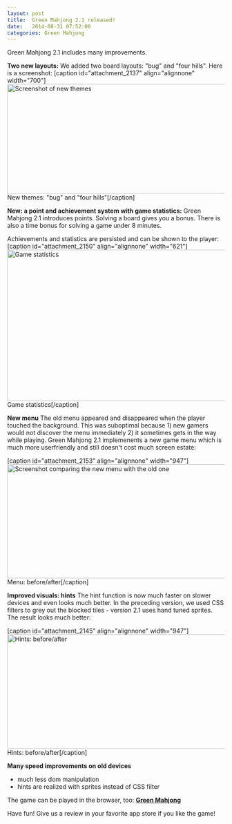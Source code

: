 ```yaml
---
layout: post
title:  Green Mahjong 2.1 released!
date:   2014-08-31 07:52:00
categories: Green Mahjong
---
```

Green Mahjong 2.1 includes many improvements. 

<strong>Two new layouts:</strong>
We added two board layouts: "bug" and "four hills". Here is a screenshot:
[caption id="attachment_2137" align="alignnone" width="700"]<a href="http://daniel-beck.org/wp-content/uploads/2014/08/layouts_big.png"><img src="http://daniel-beck.org/wp-content/uploads/2014/08/layouts_big.png" alt="Screenshot of new themes" width="700" height="254" class="size-full wp-image-2137" /></a> New themes: "bug" and  "four hills"[/caption]

<strong>New: a point and achievement system with game statistics:</strong>
Green Mahjong 2.1 introduces points. Solving a board gives you a bonus. There is also a time bonus for solving a game under 8 minutes. 

Achievements and statistics are persisted and can be shown to the player:
[caption id="attachment_2150" align="alignnone" width="621"]<a href="http://daniel-beck.org/wp-content/uploads/2014/08/Bildschirmfoto-am-2014-08-07-um-21.13.37.png"><img src="http://daniel-beck.org/wp-content/uploads/2014/08/Bildschirmfoto-am-2014-08-07-um-21.13.37.png" alt="Game statistics" width="621" height="350" class="size-full wp-image-2150" /></a> Game statistics[/caption]  

<strong>New menu</strong>
The old menu appeared and disappeared when the player touched the background. This was suboptimal because 1) new gamers would not discover the menu immediately 2) it sometimes gets in the way while playing. Green Mahjong 2.1 implemenents a new game menu which is much more userfriendly and still doesn't cost much screen estate: 

[caption id="attachment_2153" align="alignnone" width="947"]<a href="http://daniel-beck.org/wp-content/uploads/2014/08/newMenu.png"><img src="http://daniel-beck.org/wp-content/uploads/2014/08/newMenu.png" alt="Screenshot comparing the new menu with the old one" width="947" height="264" class="size-full wp-image-2153" /></a> Menu: before/after[/caption]


<strong>Improved visuals: hints</strong>
The hint function is now much faster on slower devices and even looks much better. In the preceding version, we used CSS filters to grey out the blocked tiles - version 2.1 uses hand tuned sprites. The result looks much better:

[caption id="attachment_2145" align="alignnone" width="947"]<a href="http://daniel-beck.org/wp-content/uploads/2014/08/hints.png"><img src="http://daniel-beck.org/wp-content/uploads/2014/08/hints.png" alt="Hints: before/after" width="947" height="265" class="size-full wp-image-2145" /></a> Hints: before/after[/caption]

<strong>Many speed improvements on old devices</strong>

 * much less dom manipulation
 * hints are realized with sprites instead of CSS filter

The game can be played in the browser, too: <a href="http://greenmahjong.daniel-beck.org"><strong>Green Mahjong</strong></a>

Have fun! 
Give us a review in your favorite app store if you like the game!

